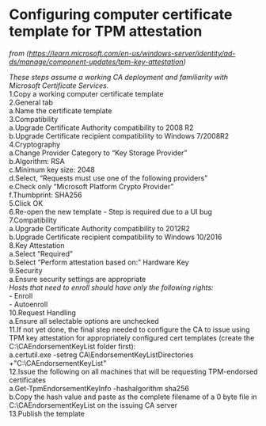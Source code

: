 # Configuring computer certificate template for TPM attestation  
_from (https://learn.microsoft.com/en-us/windows-server/identity/ad-ds/manage/component-updates/tpm-key-attestation)_  
  
*These steps assume a working CA deployment and familiarity with Microsoft Certificate Services.*  
1.Copy a working computer certificate template  
2.General tab  
  a.Name the certificate template  
3.Compatibility  
  a.Upgrade Certificate Authority compatibility to 2008 R2  
  b.Upgrade Certificate recipient compatibility to Windows 7/2008R2  
4.Cryptography  
  a.Change Provider Category to “Key Storage Provider”  
  b.Algorithm: RSA  
  c.Minimum key size: 2048  
  d.Select, “Requests must use one of the following providers”  
  e.Check only “Microsoft Platform Crypto Provider”  
  f.Thumbprint: SHA256  
5.Click OK  
6.Re-open the new template - Step is required due to a UI bug  
7.Compatibility  
  a.Upgrade Certificate Authority compatibility to 2012R2  
  b.Upgrade Certificate recipient compatibility to Windows 10/2016  
8.Key Attestation  
  a.Select “Required”  
  b.Select “Perform attestation based on:” Hardware Key  
9.Security  
  a.Ensure security settings are appropriate  
    *Hosts that need to enroll should have only the following rights:*  
      - Enroll  
      - Autoenroll  
10.Request Handling  
  a.Ensure all selectable options are unchecked  
11.If not yet done, the final step needed to configure the CA to issue using TPM key attestation for appropriately configured cert templates (create the C:\CAEndorsementKeyList folder first):  
  a.certutil.exe -setreg CA\EndorsementKeyListDirectories +"C:\CAEndorsementKeyList"  
12.Issue the following on all machines that will be requesting TPM-endorsed certificates  
  a.Get-TpmEndorsementKeyInfo -hashalgorithm sha256  
  b.Copy the hash value and paste as the complete filename of a 0 byte file in C:\CAEndorsementKeyList on the issuing CA server  
13.Publish the template  
